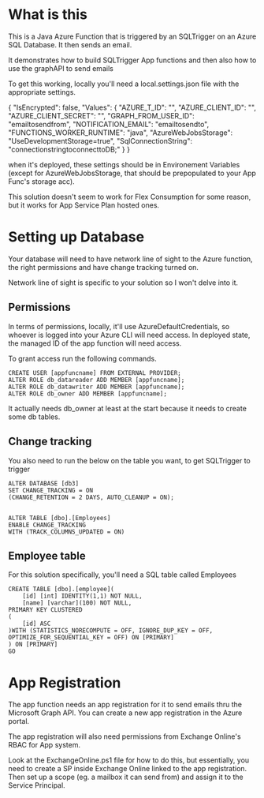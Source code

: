 # What is this

This is a Java Azure Function that is triggered by an SQLTrigger on an Azure SQL Database. It then sends an email.

It demonstrates how to build SQLTrigger App functions and then also how to use the graphAPI to send emails

To get this working, locally you'll need a local.settings.json file with the appropriate settings.

{
  "IsEncrypted": false,
  "Values": {
    "AZURE_T_ID": "",
    "AZURE_CLIENT_ID": "",
    "AZURE_CLIENT_SECRET": "",
    "GRAPH_FROM_USER_ID": "emailtosendfrom",
    "NOTIFICATION_EMAIL": "emailtosendto",
    "FUNCTIONS_WORKER_RUNTIME": "java",
    "AzureWebJobsStorage": "UseDevelopmentStorage=true",
    "SqlConnectionString": "connectionstringtoconnecttoDB;"
  }
}

when it's deployed, these settings should be in Environement Variables (except for AzureWebJobsStorage, that should be prepopulated to your App Func's storage acc).

This solution doesn't seem to work for Flex Consumption for some reason, but it works for App Service Plan hosted ones.



# Setting up Database

Your database will need to have network line of sight to the Azure function, the right permissions and have change tracking turned on.

Network line of sight is specific to your solution so I won't delve into it.


## Permissions
In terms of permissions, locally, it'll use AzureDefaultCredentials, so whoever is logged into your Azure CLI will need access. In deployed state, the managed ID of the app function will need access.

To grant access run the following commands.

```
CREATE USER [appfuncname] FROM EXTERNAL PROVIDER;
ALTER ROLE db_datareader ADD MEMBER [appfuncname];
ALTER ROLE db_datawriter ADD MEMBER [appfuncname];
ALTER ROLE db_owner ADD MEMBER [appfuncname];
```

It actually needs db_owner at least at the start because it needs to create some db tables.

## Change tracking

You also need to run the below on the table you want, to get SQLTrigger to trigger

```
ALTER DATABASE [db3]
SET CHANGE_TRACKING = ON
(CHANGE_RETENTION = 2 DAYS, AUTO_CLEANUP = ON);


ALTER TABLE [dbo].[Employees]  
ENABLE CHANGE_TRACKING  
WITH (TRACK_COLUMNS_UPDATED = ON) 
```

## Employee table

For this solution specifically, you'll need a SQL table called Employees

```
CREATE TABLE [dbo].[employee](
	[id] [int] IDENTITY(1,1) NOT NULL,
	[name] [varchar](100) NOT NULL,
PRIMARY KEY CLUSTERED 
(
	[id] ASC
)WITH (STATISTICS_NORECOMPUTE = OFF, IGNORE_DUP_KEY = OFF, OPTIMIZE_FOR_SEQUENTIAL_KEY = OFF) ON [PRIMARY]
) ON [PRIMARY]
GO
```


# App Registration

The app function needs an app registration for it to send emails thru the Microsoft Graph API. You can create a new app registration in the Azure portal.

The app registration will also need permissions from Exchange Online's RBAC for App system.

Look at the ExchangeOnline.ps1 file for how to do this, but essentially, you need to create a SP inside Exchange Online linked to the app registration. Then set up a scope (eg. a mailbox it can send from) and assign it to the Service Principal.

